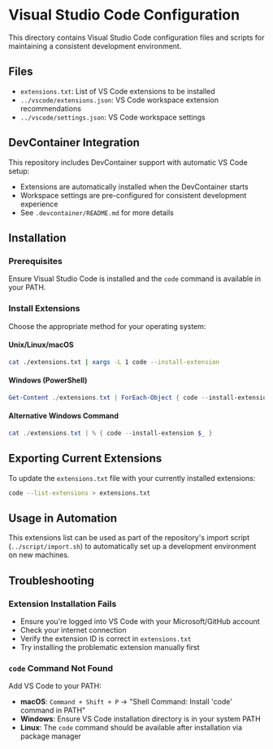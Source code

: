 # Visual Studio Code Configuration

This directory contains Visual Studio Code configuration files and scripts for maintaining a consistent development environment.

## Files

- `extensions.txt`: List of VS Code extensions to be installed
- `../vscode/extensions.json`: VS Code workspace extension recommendations
- `../vscode/settings.json`: VS Code workspace settings

## DevContainer Integration

This repository includes DevContainer support with automatic VS Code setup:

- Extensions are automatically installed when the DevContainer starts
- Workspace settings are pre-configured for consistent development experience
- See `.devcontainer/README.md` for more details

## Installation

### Prerequisites

Ensure Visual Studio Code is installed and the `code` command is available in your PATH.

### Install Extensions

Choose the appropriate method for your operating system:

#### Unix/Linux/macOS

```bash
cat ./extensions.txt | xargs -L 1 code --install-extension
```

#### Windows (PowerShell)

```powershell
Get-Content ./extensions.txt | ForEach-Object { code --install-extension $_ }
```

#### Alternative Windows Command

```powershell
cat ./extensions.txt | % { code --install-extension $_ }
```

## Exporting Current Extensions

To update the `extensions.txt` file with your currently installed extensions:

```bash
code --list-extensions > extensions.txt
```

## Usage in Automation

This extensions list can be used as part of the repository's import script (`../script/import.sh`) to automatically set up a development environment on new machines.

## Troubleshooting

### Extension Installation Fails

- Ensure you're logged into VS Code with your Microsoft/GitHub account
- Check your internet connection
- Verify the extension ID is correct in `extensions.txt`
- Try installing the problematic extension manually first

### `code` Command Not Found

Add VS Code to your PATH:

- **macOS**: `Command + Shift + P` → "Shell Command: Install 'code' command in PATH"
- **Windows**: Ensure VS Code installation directory is in your system PATH
- **Linux**: The `code` command should be available after installation via package manager
